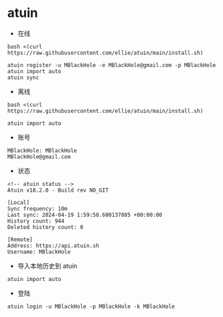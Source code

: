 # atuin

- 在线
```shell
bash <(curl https://raw.githubusercontent.com/ellie/atuin/main/install.sh)
 
atuin register -u MBlackHole -e MBlackHole@gmail.com -p MBlackHole
atuin import auto
atuin sync
```

- 离线
```shell
bash <(curl https://raw.githubusercontent.com/ellie/atuin/main/install.sh)

atuin import auto
```

- 账号
```shell
MBlackHole: MBlackHole
MBlackHole@gmail.com
```

- 状态
```shell
<!-- atuin status -->
Atuin v18.2.0 - Build rev NO_GIT

[Local]
Sync frequency: 10m
Last sync: 2024-04-19 1:59:58.600137885 +00:00:00
History count: 944
Deleted history count: 0

[Remote]
Address: https://api.atuin.sh
Username: MBlackHole
```

- 导入本地历史到 atuin
```shell
atuin import auto
```

- 登陆
```shell
atuin login -u MBlackHole -p MBlackHole -k MBlackHole
```
